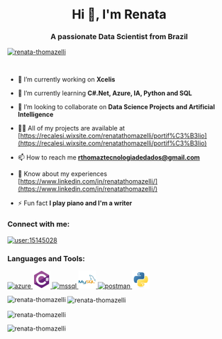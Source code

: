 <h1 align="center">Hi 👋, I'm Renata</h1>
<h3 align="center">A passionate Data Scientist from Brazil</h3>

<p align="left"> <a href="https://github.com/ryo-ma/github-profile-trophy"><img src="https://github-profile-trophy.vercel.app/?username=renata-thomazelli" alt="renata-thomazelli" /></a> </p>

<p align="left"> <a href="https://twitter.com/" target="blank"><img src="https://img.shields.io/twitter/follow/?logo=twitter&style=for-the-badge" alt="" /></a> </p>

- 🔭 I’m currently working on **Xcelis**

- 🌱 I’m currently learning **C#.Net, Azure, IA, Python and SQL**

- 👯 I’m looking to collaborate on **Data Science Projects and Artificial Intelligence**

- 👨‍💻 All of my projects are available at [https://recalesi.wixsite.com/renatathomazelli/portif%C3%B3lio](https://recalesi.wixsite.com/renatathomazelli/portif%C3%B3lio)

- 📫 How to reach me **rthomaztecnologiadedados@gmail.com**

- 📄 Know about my experiences [https://www.linkedin.com/in/renatathomazelli/](https://www.linkedin.com/in/renatathomazelli/)

- ⚡ Fun fact **I play piano and I'm a writer**

<h3 align="left">Connect with me:</h3>
<p align="left">
<a href="https://stackoverflow.com/users/user:15145028" target="blank"><img align="center" src="https://raw.githubusercontent.com/rahuldkjain/github-profile-readme-generator/master/src/images/icons/Social/stack-overflow.svg" alt="user:15145028" height="30" width="40" /></a>
</p>

<h3 align="left">Languages and Tools:</h3>
<p align="left"> <a href="https://azure.microsoft.com/en-in/" target="_blank"> <img src="https://www.vectorlogo.zone/logos/microsoft_azure/microsoft_azure-icon.svg" alt="azure" width="40" height="40"/> </a> <a href="https://www.w3schools.com/cs/" target="_blank"> <img src="https://raw.githubusercontent.com/devicons/devicon/master/icons/csharp/csharp-original.svg" alt="csharp" width="40" height="40"/> </a> <a href="https://www.microsoft.com/en-us/sql-server" target="_blank"> <img src="https://www.svgrepo.com/show/303229/microsoft-sql-server-logo.svg" alt="mssql" width="40" height="40"/> </a> <a href="https://www.mysql.com/" target="_blank"> <img src="https://raw.githubusercontent.com/devicons/devicon/master/icons/mysql/mysql-original-wordmark.svg" alt="mysql" width="40" height="40"/> </a> <a href="https://postman.com" target="_blank"> <img src="https://www.vectorlogo.zone/logos/getpostman/getpostman-icon.svg" alt="postman" width="40" height="40"/> </a> <a href="https://www.python.org" target="_blank"> <img src="https://raw.githubusercontent.com/devicons/devicon/master/icons/python/python-original.svg" alt="python" width="40" height="40"/> </a> </p>

<p><img align="left" src="https://github-readme-stats.vercel.app/api/top-langs?username=renata-thomazelli&show_icons=true&locale=en&layout=compact" alt="renata-thomazelli" /></p>

<p>&nbsp;<img align="center" src="https://github-readme-stats.vercel.app/api?username=renata-thomazelli&show_icons=true&locale=en" alt="renata-thomazelli" /></p>

<p><img align="center" src="https://github-readme-streak-stats.herokuapp.com/?user=renata-thomazelli&" alt="renata-thomazelli" /></p>
<p align="left"> <img src="https://komarev.com/ghpvc/?username=renata-thomazelli&label=Profile%20views&color=0e75b6&style=flat" alt="renata-thomazelli" /> </p>
